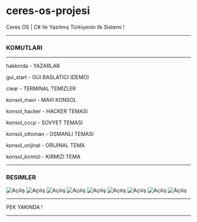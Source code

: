 # ceres-os-projesi
Ceres OS | C# Ile Yazılmış Türkiyenin Ilk Sistemi !
<hr></hr>
<strong><h3> KOMUTLARI </h3></strong>
<hr></hr>
<p> hakkinda - YAZARLAR </p>
<p> gui_start - GUI BASLATICI (DEMO) </p>
<p> clear - TERMINAL TEMIZLER </p>
<p> konsol_mavi - MAVI KONSOL </p>
<p> konsol_hacker - HACKER TEMASI </p>
<p> konsol_cccp - SOVYET TEMASI </p>
<p> konsol_ottoman - OSMANLI TEMASI </p>
<p> konsol_orijinal - ORIJINAL TEMA </p>
<p> konsol_kirmizi - KIRMIZI TEMA </p>
<hr></hr>
<strong><h3> RESIMLER </h3></strong>
<img src="https://alicangonullu.github.io/ceres-os-projesi/Pics/1.jpg" alt="Açılış"/>
<img src="https://alicangonullu.github.io/ceres-os-projesi/Pics/2.jpg" alt="Açılış"/>
<img src="https://alicangonullu.github.io/ceres-os-projesi/Pics/3.jpg" alt="Açılış"/>
<img src="https://alicangonullu.github.io/ceres-os-projesi/Pics/4.jpg" alt="Açılış"/>
<img src="https://alicangonullu.github.io/ceres-os-projesi/Pics/5.jpg" alt="Açılış"/>
<img src="https://alicangonullu.github.io/ceres-os-projesi/Pics/6.jpg" alt="Açılış"/>
<img src="https://alicangonullu.github.io/ceres-os-projesi/Pics/7.jpg" alt="Açılış"/>
<img src="https://alicangonullu.github.io/ceres-os-projesi/Pics/8.jpg" alt="Açılış"/>
<img src="https://alicangonullu.github.io/ceres-os-projesi/Pics/9.jpg" alt="Açılış"/>
<hr></hr>
<p> PEK YAKINDA ! </p>
<hr></hr>
